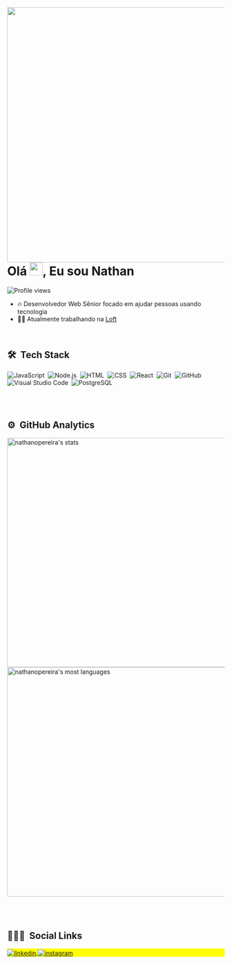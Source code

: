 
<img align="right" height="590em"     src="https://raw.githubusercontent.com/gist/nathanopereira/4665b6b11e5e862cc31d6f80968ff755/raw/04bd9be64aec18c865c9c26c360d3d3b931807c6/profilecard.svg"/>
<h1 align="left">Olá <img src="https://raw.githubusercontent.com/kaueMarques/kaueMarques/master/hi.gif" width="30px">, Eu sou Nathan</h1>
<p align="left"> <img src="https://komarev.com/ghpvc/?username=nathanopereira&color=yellow" alt="Profile views" /> </p>

- 🔥 Desenvolvedor Web Sênior focado em ajudar pessoas usando tecnologia
- 👨‍💻 Atualmente trabalhando na [Loft](https://github.com/loft)

<br>

## 🛠 &nbsp;Tech Stack

![JavaScript](https://img.shields.io/badge/-JavaScript-05122A?style=flat&logo=javascript)&nbsp;
![Node.js](https://img.shields.io/badge/-Node.js-05122A?style=flat&logo=node.js)&nbsp;
![HTML](https://img.shields.io/badge/-HTML-05122A?style=flat&logo=HTML5)&nbsp;
![CSS](https://img.shields.io/badge/-CSS-05122A?style=flat&logo=CSS3&logoColor=1572B6)&nbsp;
![React](https://img.shields.io/badge/-React-05122A?style=flat&logo=react)&nbsp;
![Git](https://img.shields.io/badge/-Git-05122A?style=flat&logo=git)&nbsp;
![GitHub](https://img.shields.io/badge/-GitHub-05122A?style=flat&logo=github)&nbsp;
![Visual Studio Code](https://img.shields.io/badge/-Visual%20Studio%20Code-05122A?style=flat&logo=visual-studio-code&logoColor=007ACC)&nbsp;
![PostgreSQL](https://img.shields.io/badge/-PostgreSQL-05122A?style=flat&logo=postgresql)&nbsp;

<br><br>

## ⚙️ &nbsp;GitHub Analytics

<p align="left">
<img width="530em" src="https://github-readme-stats.vercel.app/api?username=nathanopereira&show_icons=true&theme=dracula" alt="nathanopereira's stats"/>
<img width="530em" src="https://github-readme-stats.vercel.app/api/top-langs/?username=nathanopereira&layout=compact&theme=dracula" alt="nathanopereira's most languages"/>
</p>

<br><br>

## 🙎🏻‍♂️ &nbsp;Social Links

<p align="left" style="background:yellow">
<a href="https://linkedin.com/in/nathansouza" target="_blank">
  <img align="center" src="https://img.shields.io/badge/-nathansouza-05122A?style=flat&logo=linkedin" alt="linkedin"/>
</a>
<a href="https://instagram.com/nathanpsouza7" target="_blank">
 <img align="center" src="https://img.shields.io/badge/-nathanpsouza7-05122A?style=flat&logo=instagram" alt="instagram"/>
</a>
</p>


<!--
**nathanopereira/nathanopereira** is a ✨ _special_ ✨ repository because its `README.md` (this file) appears on your GitHub profile.
Here are some ideas to get you started:
- 🔭 I’m currently working on ...
- 🌱 I’m currently learning ...
- 👯 I’m looking to collaborate on ...
- 🤔 I’m looking for help with ...
- 💬 Ask me about ...
- 📫 How to reach me: ...
- 😄 Pronouns: ...
- ⚡ Fun fact: ...
-->
